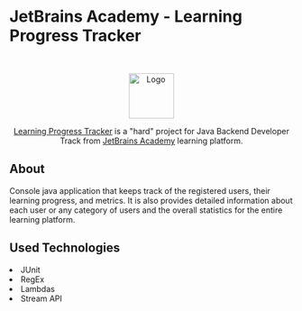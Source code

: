 # JetBrains Academy - Learning Progress Tracker

<br />
<p align="center">
    <img src="https://www.jetbrains.com/academy/img/logo_academy.svg" alt="Logo" height="80">


<p align="center"><a href="https://hyperskill.org/projects/197">Learning Progress Tracker</a> is a "hard" project for Java Backend Developer Track from <a href="https://hyperskill.org/">JetBrains Academy</a> learning platform.


## About

Console java application that keeps track of the registered users, their learning progress, and metrics. It is also provides detailed information about each user or any category of users and the overall statistics for the entire learning platform.

## Used Technologies

<li>JUnit</li>
<li>RegEx</li>
<li>Lambdas</li>
<li>Stream API</li>


